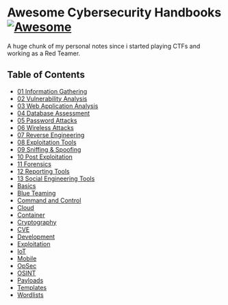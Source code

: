 # Awesome Cybersecurity Handbooks [![Awesome](https://cdn.rawgit.com/sindresorhus/awesome/d7305f38d29fed78fa85652e3a63e154dd8e8829/media/badge.svg)](https://github.com/sindresorhus/awesome)
A huge chunk of my personal notes since i started playing CTFs and working as a Red Teamer.

## Table of Contents

- [01 Information Gathering]()
- [02 Vulnerability Analysis]()
- [03 Web Application Analysis]()
- [04 Database Assessment]()
- [05 Password Attacks]()
- [06 Wireless Attacks]()
- [07 Reverse Engineering]()
- [08 Exploitation Tools]()
- [09 Sniffing & Spoofing]()
- [10 Post Exploitation]()
- [11 Forensics]()
- [12 Reporting Tools]()
- [13 Social Engineering Tools]()
- [Basics]()
- [Blue Teaming]()
- [Command and Control]()
- [Cloud]()
- [Container]()
- [Cryptography]()
- [CVE]()
- [Development]()
- [Exploitation]()
- [IoT]()
- [Mobile]()
- [OpSec]()
- [OSINT]()
- [Payloads]()
- [Templates]()
- [Wordlists]()
